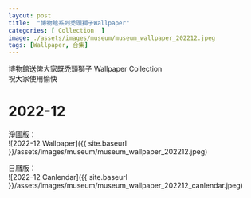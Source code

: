 ```yaml
---
layout: post
title:  "博物館系列禿頭獅子Wallpaper"
categories: [ Collection  ]
image: ./assets/images/museum/museum_wallpaper_202212.jpeg
tags: [Wallpaper, 合集]
---
```

博物館送俾大家既禿頭獅子 Wallpaper Collection<br> 
祝大家使用愉快

# 2022-12 <br>
淨圖版：<br>
![2022-12 Wallpaper]({{ site.baseurl }}/assets/images/museum/museum_wallpaper_202212.jpeg)

日曆版：<br>
![2022-12 Canlendar]({{ site.baseurl }}/assets/images/museum/museum_wallpaper_202212_canlendar.jpeg)

